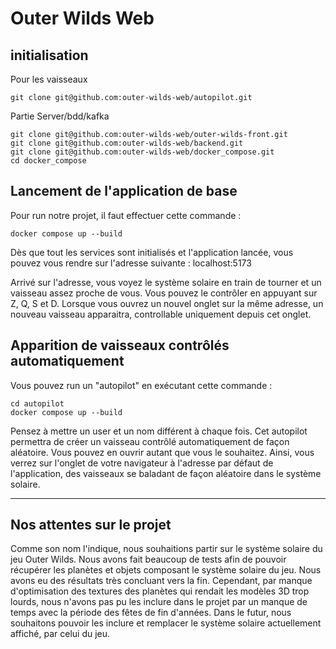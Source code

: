 # Outer Wilds Web 
## initialisation 
Pour les vaisseaux
```shell
git clone git@github.com:outer-wilds-web/autopilot.git
```

Partie Server/bdd/kafka
```
git clone git@github.com:outer-wilds-web/outer-wilds-front.git
git clone git@github.com:outer-wilds-web/backend.git
git clone git@github.com:outer-wilds-web/docker_compose.git
cd docker_compose
```

## Lancement de l'application de base

Pour run notre projet, il faut effectuer cette commande :

```shell
docker compose up --build
```

Dès que tout les services sont initialisés et l'application lancée, vous pouvez vous rendre sur l'adresse suivante :
localhost:5173

Arrivé sur l'adresse, vous voyez le système solaire en train de tourner et un vaisseau assez proche de vous. Vous pouvez le contrôler en appuyant sur Z, Q, S et D.
Lorsque vous ouvrez un nouvel onglet sur la même adresse, un nouveau vaisseau apparaitra, controllable uniquement depuis cet onglet.


## Apparition de vaisseaux contrôlés automatiquement

Vous pouvez run un "autopilot" en exécutant cette commande :

```shell
cd autopilot
docker compose up --build
```

Pensez à mettre un user et un nom différent à chaque fois.
Cet autopilot permettra de créer un vaisseau contrôlé automatiquement de façon aléatoire. Vous pouvez en ouvrir autant que vous le souhaitez. Ainsi, vous verrez sur l'onglet de votre navigateur à l'adresse par défaut de l'application, des vaisseaux se baladant de façon aléatoire dans le système solaire.

---


## Nos attentes sur le projet 

Comme son nom l'indique, nous souhaitions partir sur le système solaire du jeu Outer Wilds. Nous avons fait beaucoup de tests afin de pouvoir récupérer les planètes et objets composant le système solaire du jeu. Nous avons eu des résultats très concluant vers la fin. Cependant, par manque d'optimisation des textures des planètes qui rendait les modèles 3D trop lourds, nous n'avons pas pu les inclure dans le projet par un manque de temps avec la période des fêtes de fin d'années.
Dans le futur, nous souhaitons pouvoir les inclure et remplacer le système solaire actuellement affiché, par celui du jeu.
 

